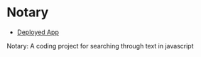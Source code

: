 # Notary

- [Deployed App](https://jones9682.github.io/Notary/)

Notary: A coding project for searching through text in javascript
